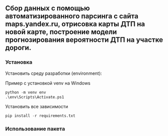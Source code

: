 ## Сбор данных с помощью автоматизированного парсинга с сайта maps.yandex.ru, отрисовка карты ДТП на новой карте, построение модели прогнозирования вероятности ДТП на участке дороги.
### Установка
Установить среду разработки (environment):

Пример с установкой venv на Windows
```python
python -m venv env
.\env\Scripts\Activate.ps1
```

Установить все зависимости
```python
pip install -r requirements.txt

```
### Использование пакета
